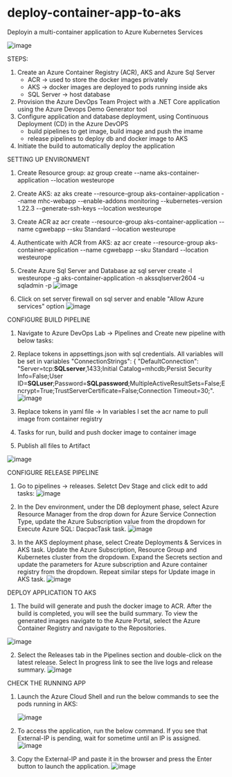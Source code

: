 # deploy-container-app-to-aks
Deployin a multi-container application to Azure Kubernetes Services


![image](https://user-images.githubusercontent.com/44494776/153155303-9392fb1c-dd9d-40a7-8a90-330208093dab.png)


STEPS:

1. Create an Azure Container Registry (ACR), AKS and Azure Sql Server
    - ACR -> used to store the docker images privately
    - AKS -> docker images are deployed to pods running inside aks
    - SQL Server -> host database
3. Provision the Azure DevOps Team Project with a .NET Core application using the Azure Devops Demo Generator tool
4. Configure application and database deployment, using Continuous Deployment (CD) in the Azure DevOPS
    - build pipelines to get image, build image and push the imame
    - release pipelines to deploy db and docker image to AKS
5. Initiate the build to automatically deploy the application


SETTING UP ENVIRONMENT

1. Create Resource group: 
az group create --name aks-container-application --location westeurope
2. Create AKS:
az aks create --resource-group aks-container-application --name mhc-webapp --enable-addons monitoring --kubernetes-version 1.22.3 --generate-ssh-keys --location westeurope
3. Create ACR
az acr create --resource-group aks-container-application --name cgwebapp --sku Standard --location westeurope
4. Authenticate with ACR from AKS: 
az acr create --resource-group aks-container-application --name cgwebapp --sku Standard --location westeurope
5. Create Azure Sql Server and Database
az sql server create -l westeurope -g aks-container-application -n akssqlserver2604 -u sqladmin -p <password>
    ![image](https://user-images.githubusercontent.com/44494776/153701429-cb57c78b-47f3-4f17-ad64-d84b10b6a0ed.png)
    
6. Click on set server firewall on sql server and enable "Allow Azure services" option
    ![image](https://user-images.githubusercontent.com/44494776/153701481-c67ab264-f254-4f30-bd23-50373f63ca83.png)

    
    
 
    
 CONFIGURE BUILD PIPELINE
    
 1. Navigate to Azure DevOps Lab -> Pipelines and Create new pipeline with below tasks:
 2. Replace tokens in appsettings.json with sql credentials. All variables will be set in variables
 "ConnectionStrings": {
    "DefaultConnection": "Server=tcp:__SQLserver__,1433;Initial Catalog=mhcdb;Persist Security Info=False;User ID=__SQLuser__;Password=__SQLpassword__;MultipleActiveResultSets=False;Encrypt=True;TrustServerCertificate=False;Connection Timeout=30;".
![image](https://user-images.githubusercontent.com/44494776/153701870-861ec37a-2824-4629-a0fc-c9be0b6c8fd1.png)

    
 3. Replace tokens in yaml file -> In variables I set the acr name to pull image from container registry
 4.  Tasks for run, build and push docker image to container image
 5. Publish all files to Artifact
    
    
![image](https://user-images.githubusercontent.com/44494776/153701882-e01945f6-e167-462a-845f-88894ef94e35.png)

    

    
 
CONFIGURE RELEASE PIPELINE
    
1. Go to pipelines -> releases. Seletct Dev Stage and click edit to add tasks:
    ![image](https://user-images.githubusercontent.com/44494776/153704258-e2bc8212-4003-4341-b4a7-33121eac945a.png)

2. In the Dev environment, under the DB deployment phase, select Azure Resource Manager from the drop down for Azure Service Connection Type, update the Azure Subscription value from the dropdown for Execute Azure SQL: DacpacTask task.
    ![image](https://user-images.githubusercontent.com/44494776/153704289-d4c77eec-7e22-4231-ac0d-f83911603e5a.png)

 3. In the AKS deployment phase, select Create Deployments & Services in AKS task.
    Update the Azure Subscription, Resource Group and Kubernetes cluster from the dropdown. Expand the Secrets section and update the parameters for Azure subscription and Azure container registry from the dropdown.
Repeat similar steps for Update image in AKS task.
    ![image](https://user-images.githubusercontent.com/44494776/153704339-569f3747-717a-4fd6-b9d8-117a2c5df2a8.png)
    

    
DEPLOY APPLICATION TO AKS
    
1. The build will generate and push the docker image to ACR. After the build is completed, you will see the build summary. To view the generated images navigate to the Azure Portal, select the Azure Container Registry and navigate to the Repositories.
    
![image](https://user-images.githubusercontent.com/44494776/153704608-66bddf89-4573-4b24-8025-4a3e987a935f.png)

2.  Select the Releases tab in the Pipelines section and double-click on the latest release. Select In progress link to see the live logs and release summary.
    ![image](https://user-images.githubusercontent.com/44494776/153704631-c5f192c1-a1fe-4a77-a0f3-5521e2bc6ede.png)
    
    
CHECK THE RUNNING APP
 1. Launch the Azure Cloud Shell and run the below commands to see the pods running in AKS:
    
    ![image](https://user-images.githubusercontent.com/44494776/153704686-5d4aeaef-e702-46fa-b28f-6ec13ce9c314.png)

 
2. To access the application, run the below command. If you see that External-IP is pending, wait for sometime until an IP is assigned.
![image](https://user-images.githubusercontent.com/44494776/153704699-45ac7bcc-db7b-4262-b925-19a3d0ccf496.png)
    
3. Copy the External-IP and paste it in the browser and press the Enter button to launch the application.
![image](https://user-images.githubusercontent.com/44494776/153704711-bef64e6d-0340-401a-ac7f-49e9088c2133.png)
